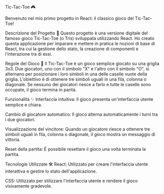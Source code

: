 Tic-Tac-Toe 🎮

Benvenuto nel mio primo progetto in React: il classico gioco del Tic-Tac-Toe!

Descrizione del Progetto 📜
Questo progetto è una versione digitale del famoso gioco Tic-Tac-Toe (o Tris) sviluppata utilizzando React. Ho creato questa applicazione per imparare e mettere in pratica le nozioni di base di React, tra cui la gestione dello stato, la creazione di componenti e l'interazione tra di essi.

Regole del Gioco 📏
Il Tic-Tac-Toe è un gioco semplice giocato su una griglia 3x3. Due giocatori, uno con il simbolo "X" e l'altro con il simbolo "O", si alternano per posizionare i loro simboli in una delle caselle vuote della griglia. L'obiettivo è di ottenere tre simboli uguali in una fila, colonna o diagonale. Se nessuno dei giocatori riesce a farlo e tutte le caselle sono occupate, il gioco termina in parità.

Funzionalità ✨
Interfaccia intuitiva: Il gioco presenta un'interfaccia utente semplice e chiara.

Cambio di giocatore automatico: Il gioco alterna automaticamente i turni tra i due giocatori.

Visualizzazione del vincitore: Quando un giocatore riesce a ottenere tre simboli uguali in fila, colonna o diagonale, il gioco mostra un messaggio di vittoria.

Reset della partita: È possibile resettare il gioco una volta terminata la partita.

Tecnologie Utilizzate 🛠️
React: Utilizzato per creare l'interfaccia utente interattiva e gestire lo stato dell'applicazione.

CSS: Utilizzato per stilizzare l'interfaccia utente e rendere il gioco visivamente gradevole.
